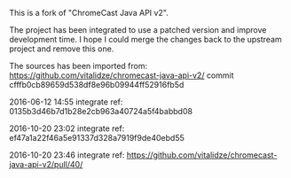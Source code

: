 This is a fork of "ChromeCast Java API v2".

The project has been integrated to use a patched version and improve development time.
I hope I could merge the changes back to the upstream project and remove this one.

The sources has been imported from: https://github.com/vitalidze/chromecast-java-api-v2/
commit cfffb0cb89659d538df8e96b09944ff52916fb5d

2016-06-12 14:55
integrate ref: 0135b3d46b7d1b28e2cb963a40724a5f4babbd08

2016-10-20 23:02
integrate ref: ef47a1a22f46a5e91337d328a7919f9de40ebd55

2016-10-20 23:46
integrate ref: https://github.com/vitalidze/chromecast-java-api-v2/pull/40/